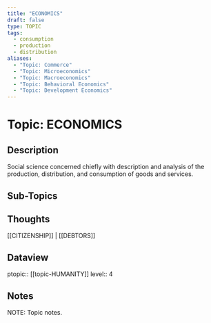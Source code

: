 ```yaml
---
title: "ECONOMICS"
draft: false
type: TOPIC
tags:
  - consumption
  - production
  - distribution
aliases:
  - "Topic: Commerce"
  - "Topic: Microeconomics"
  - "Topic: Macroeconomics"
  - "Topic: Behavioral Economics"
  - "Topic: Development Economics"
---
```

# Topic: ECONOMICS
## Description
Social science concerned chiefly with description and analysis of the production, distribution, and consumption of goods and services.

## Sub-Topics


## Thoughts
[[CITIZENSHIP]] | [[DEBTORS]]

## Dataview
ptopic:: [[topic-HUMANITY]]
level:: 4

## Notes
NOTE: Topic notes.
